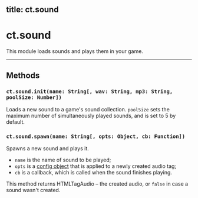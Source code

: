 title: ct.sound
---

# ct.sound

This module loads sounds and plays them in your game.

---

## Methods

### `ct.sound.init(name: String[, wav: String, mp3: String, poolSize: Number])`
Loads a new sound to a game's sound collection. `poolSize` sets the maximum number of simultaneously played sounds, and is set to 5 by default.

### `ct.sound.spawn(name: String[, opts: Object, cb: Function])`

Spawns a new sound and plays it.

- `name` is the name of sound to be played;
- `opts` is a [config object](https://developer.mozilla.org/en-US/docs/Web/HTML/Element/audio) that is applied to a newly created audio tag;
- `cb` is a callback, which is called when the sound finishes playing.

This method returns HTMLTagAudio – the created audio, or `false` in case a sound wasn't created.
